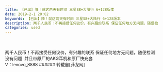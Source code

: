 ```yaml
---
title: 【已出】降！就这两天有时间 三星S8+大陆行 6+128版本
date: 2019-2-1 20:02
keywords: 【已出】降！就这两天有时间 三星S8+大陆行 6+128版本
description: 两千人民币！不再接受任何议价，有兴趣的联系 保证任何地方无问题，随便检测没有问题  并且带原厂的AKG耳机和原厂快充套V：lenovo_8888
categories: used
---
```

<td class="t_f" id="postmessage_2880521">

<br/>
<br/>
两千人民币！不再接受任何议价，有兴趣的联系 保证任何地方无问题，随便检测没有问题  并且带原厂的AKG耳机和原厂快充套<br/>
<img alt="" border="0" class="zoom" data-cf-modified-1465398928f36fe2778cda1b-="" file="http://imgsrc.baidu.com/forum/w%3D580%3B/sign=80d26dfda5d3fd1f3609a2320075241f/dcc451da81cb39dbb4a49985dd160924aa1830f8.jpg" id="aimg_c4Wqf" lazyloadthumb="1" onclick="" onmouseover="" src="http://imgsrc.baidu.com/forum/w%3D580%3B/sign=80d26dfda5d3fd1f3609a2320075241f/dcc451da81cb39dbb4a49985dd160924aa1830f8.jpg"/><br/>
<img alt="" border="0" class="zoom" data-cf-modified-1465398928f36fe2778cda1b-="" file="http://imgsrc.baidu.com/forum/w%3D580%3B/sign=abdf02f4723e6709be0045f70bfc9e3d/d50735fae6cd7b899208c450022442a7d8330ef8.jpg" id="aimg_GF7c7" lazyloadthumb="1" onclick="" onmouseover="" src="http://imgsrc.baidu.com/forum/w%3D580%3B/sign=abdf02f4723e6709be0045f70bfc9e3d/d50735fae6cd7b899208c450022442a7d8330ef8.jpg"/><br/>
V：lenovo_8888</td>
###### 转载自[菲龙网]